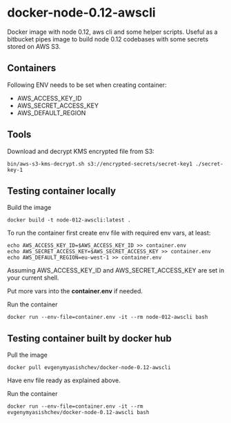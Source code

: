 # docker-node-0.12-awscli

Docker image with node 0.12, aws cli and some helper scripts. Useful as a bitbucket pipes image to build node 0.12 codebases with some secrets stored on AWS S3.

## Containers

Following ENV needs to be set when creating container:

* AWS_ACCESS_KEY_ID
* AWS_SECRET_ACCESS_KEY
* AWS_DEFAULT_REGION

## Tools

Download and decrypt KMS encrypted file from S3:

```
bin/aws-s3-kms-decrypt.sh s3://encrypted-secrets/secret-key1 ./secret-key-1
```

## Testing container locally

Build the image
```
docker build -t node-012-awscli:latest .
```

To run the container first create env file with required env vars, at least:

```
echo AWS_ACCESS_KEY_ID=$AWS_ACCESS_KEY_ID >> container.env
echo AWS_SECRET_ACCESS_KEY=$AWS_SECRET_ACCESS_KEY >> container.env
echo AWS_DEFAULT_REGION=eu-west-1 >> container.env
```
Assuming AWS_ACCESS_KEY_ID and AWS_SECRET_ACCESS_KEY are set in your current shell.

Put more vars into the **container.env** if needed.

Run the container
```
docker run --env-file=container.env -it --rm node-012-awscli bash
```

## Testing container built by docker hub

Pull the image
```
docker pull evgenymyasishchev/docker-node-0.12-awscli
```

Have env file ready as explained above.

Run the container
```
docker run --env-file=container.env -it --rm  evgenymyasishchev/docker-node-0.12-awscli bash
```
